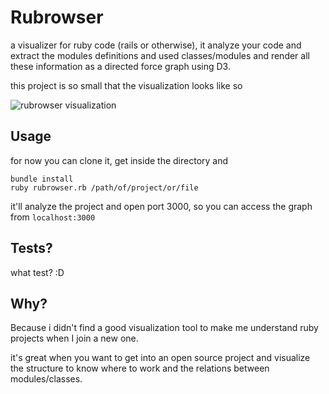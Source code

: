# Rubrowser

a visualizer for ruby code (rails or otherwise), it analyze your code and extract the modules definitions and used classes/modules and render all these information as a directed force graph using D3.

this project is so small that the visualization looks like so

![rubrowser visualization](http://i.imgur.com/diDhcDm.png)


## Usage

for now you can clone it, get inside the directory and

```
bundle install
ruby rubrowser.rb /path/of/project/or/file
```

it'll analyze the project and open port 3000, so you can access the graph from `localhost:3000`

## Tests?

what test? :D

## Why?

Because i didn't find a good visualization tool to make me understand ruby projects when I join a new one.

it's great when you want to get into an open source project and visualize the structure to know where to work and the relations between modules/classes.
